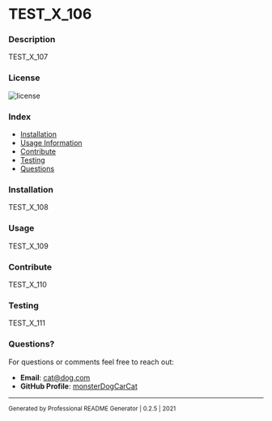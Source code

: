 # TEST_X_106

### Description

TEST_X_107


### License
![license](https://img.shields.io/badge/license-Apache%20License%202.0-informational)


### Index

- [Installation](#installation)
- [Usage Information](#usage)
- [Contribute](#contribute)
- [Testing](#testing)
- [Questions](#questions)

### Installation

TEST_X_108


### Usage

TEST_X_109


### Contribute

TEST_X_110


### Testing
TEST_X_111


### Questions?
For questions or comments feel free to reach out:

* **Email**:  [cat@dog.com](mailto:cat@dog.com)
* **GitHub Profile**:  [monsterDogCarCat](https://github.com/monsterDogCarCat)



----
<sub>Generated by Professional README Generator | 0.2.5 | 2021</sub>